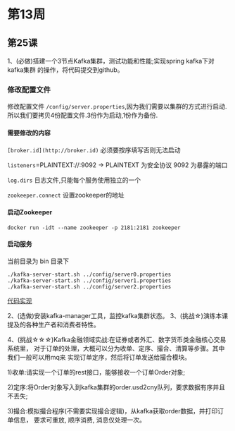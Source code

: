 # 第13周

## 第25课

1、(必做)搭建一个3节点Kafka集群，测试功能和性能;实现spring kafka下对kafka集群 的操作，将代码提交到github。

### 修改配置文件

修改配置文件 `/config/server.properties`,因为我们需要以集群的方式进行启动.所以我们要拷贝4份配置文件.3份作为启动,1份作为备份.

#### 需要修改的内容

`[broker.id](http://broker.id)` 必须要按序填写否则无法启动

`listeners`=PLAINTEXT://:9092  → PLAINTEXT 为安全协议 9092 为暴露的端口

`log.dirs` 日志文件,只能每个服务使用独立的一个

`zookeeper.connect`  设置zookeeper的地址

#### 启动Zookeeper

```docker
docker run -idt --name zookeeper -p 2181:2181 zookeeper
```

#### 启动服务

当前目录为 bin 目录下

```docker
./kafka-server-start.sh ../config/server0.properties
./kafka-server-start.sh ../config/server1.properties
./kafka-server-start.sh ../config/server2.properties
```

[代码实现](geektime-work25)

2、(选做)安装kafka-manager工具，监控kafka集群状态。 3、(挑战☆)演练本课提及的各种生产者和消费者特性。

4、(挑战☆☆☆)Kafka金融领域实战:在证券或者外汇、数字货币类金融核心交易系统里， 对于订单的处理，大概可以分为收单、定序、撮合、清算等步骤。其中我们一般可以用mq来 实现订单定序，然后将订单发送给撮合模块。

1)收单:请实现一个订单的rest接口，能够接收一个订单Order对象;

2)定序:将Order对象写入到kafka集群的order.usd2cny队列，要求数据有序并且不丢失;

3)撮合:模拟撮合程序(不需要实现撮合逻辑)，从kafka获取order数据，并打印订单信息， 要求可重放, 顺序消费, 消息仅处理一次。